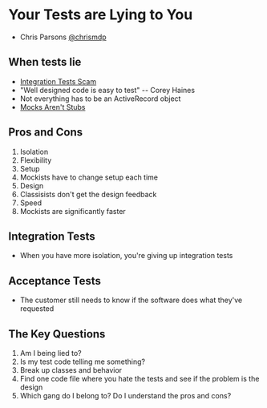 # Your Tests are Lying to You

* Chris Parsons [@chrismdp](http://twitter.com/chrismdp)

## When tests lie

* [Integration Tests Scam](http://infoq.com/presentations/integration-tests-scam)
* "Well designed code is easy to test" -- Corey Haines
* Not everything has to be an ActiveRecord object
* [Mocks Aren't Stubs](martinfowler.com/articles/mocksArentStubs.html)


## Pros and Cons

1. Isolation
2. Flexibility
3. Setup
  1. Mockists have to change setup each time
4. Design
  1. Classisists don't get the design feedback
5. Speed
  1. Mockists are significantly faster

## Integration Tests

* When you have more isolation, you're giving up integration tests

## Acceptance Tests

* The customer still needs to know if the software does what they've requested

## The Key Questions

1. Am I being lied to?
2. Is my test code telling me something?
  1. Break up classes and behavior
  2. Find one code file where you hate the tests and see if the problem is
     the design
3. Which gang do I belong to? Do I understand the pros and cons?
